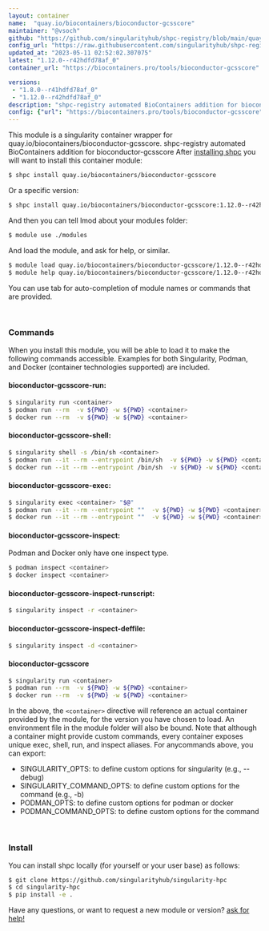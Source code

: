 ```yaml
---
layout: container
name:  "quay.io/biocontainers/bioconductor-gcsscore"
maintainer: "@vsoch"
github: "https://github.com/singularityhub/shpc-registry/blob/main/quay.io/biocontainers/bioconductor-gcsscore/container.yaml"
config_url: "https://raw.githubusercontent.com/singularityhub/shpc-registry/main/quay.io/biocontainers/bioconductor-gcsscore/container.yaml"
updated_at: "2023-05-11 02:52:02.307075"
latest: "1.12.0--r42hdfd78af_0"
container_url: "https://biocontainers.pro/tools/bioconductor-gcsscore"

versions:
 - "1.8.0--r41hdfd78af_0"
 - "1.12.0--r42hdfd78af_0"
description: "shpc-registry automated BioContainers addition for bioconductor-gcsscore"
config: {"url": "https://biocontainers.pro/tools/bioconductor-gcsscore", "maintainer": "@vsoch", "description": "shpc-registry automated BioContainers addition for bioconductor-gcsscore", "latest": {"1.12.0--r42hdfd78af_0": "sha256:d196102813b69b4a910531b14b4aaee7e9eb5960cf5816c3d6542d5271b312f8"}, "tags": {"1.8.0--r41hdfd78af_0": "sha256:73528548613d36b1c4bdba34b3da925040ebe8195830fb79a076a3941218cd4e", "1.12.0--r42hdfd78af_0": "sha256:d196102813b69b4a910531b14b4aaee7e9eb5960cf5816c3d6542d5271b312f8"}, "docker": "quay.io/biocontainers/bioconductor-gcsscore"}
---
```


This module is a singularity container wrapper for quay.io/biocontainers/bioconductor-gcsscore.
shpc-registry automated BioContainers addition for bioconductor-gcsscore
After [installing shpc](#install) you will want to install this container module:


```bash
$ shpc install quay.io/biocontainers/bioconductor-gcsscore
```

Or a specific version:

```bash
$ shpc install quay.io/biocontainers/bioconductor-gcsscore:1.12.0--r42hdfd78af_0
```

And then you can tell lmod about your modules folder:

```bash
$ module use ./modules
```

And load the module, and ask for help, or similar.

```bash
$ module load quay.io/biocontainers/bioconductor-gcsscore/1.12.0--r42hdfd78af_0
$ module help quay.io/biocontainers/bioconductor-gcsscore/1.12.0--r42hdfd78af_0
```

You can use tab for auto-completion of module names or commands that are provided.

<br>

### Commands

When you install this module, you will be able to load it to make the following commands accessible.
Examples for both Singularity, Podman, and Docker (container technologies supported) are included.

#### bioconductor-gcsscore-run:

```bash
$ singularity run <container>
$ podman run --rm  -v ${PWD} -w ${PWD} <container>
$ docker run --rm  -v ${PWD} -w ${PWD} <container>
```

#### bioconductor-gcsscore-shell:

```bash
$ singularity shell -s /bin/sh <container>
$ podman run --it --rm --entrypoint /bin/sh  -v ${PWD} -w ${PWD} <container>
$ docker run --it --rm --entrypoint /bin/sh  -v ${PWD} -w ${PWD} <container>
```

#### bioconductor-gcsscore-exec:

```bash
$ singularity exec <container> "$@"
$ podman run --it --rm --entrypoint ""  -v ${PWD} -w ${PWD} <container> "$@"
$ docker run --it --rm --entrypoint ""  -v ${PWD} -w ${PWD} <container> "$@"
```

#### bioconductor-gcsscore-inspect:

Podman and Docker only have one inspect type.

```bash
$ podman inspect <container>
$ docker inspect <container>
```

#### bioconductor-gcsscore-inspect-runscript:

```bash
$ singularity inspect -r <container>
```

#### bioconductor-gcsscore-inspect-deffile:

```bash
$ singularity inspect -d <container>
```



#### bioconductor-gcsscore

```bash
$ singularity run <container>
$ podman run --rm  -v ${PWD} -w ${PWD} <container>
$ docker run --rm  -v ${PWD} -w ${PWD} <container>
```


In the above, the `<container>` directive will reference an actual container provided
by the module, for the version you have chosen to load. An environment file in the
module folder will also be bound. Note that although a container
might provide custom commands, every container exposes unique exec, shell, run, and
inspect aliases. For anycommands above, you can export:

 - SINGULARITY_OPTS: to define custom options for singularity (e.g., --debug)
 - SINGULARITY_COMMAND_OPTS: to define custom options for the command (e.g., -b)
 - PODMAN_OPTS: to define custom options for podman or docker
 - PODMAN_COMMAND_OPTS: to define custom options for the command

<br>

### Install

You can install shpc locally (for yourself or your user base) as follows:

```bash
$ git clone https://github.com/singularityhub/singularity-hpc
$ cd singularity-hpc
$ pip install -e .
```

Have any questions, or want to request a new module or version? [ask for help!](https://github.com/singularityhub/singularity-hpc/issues)